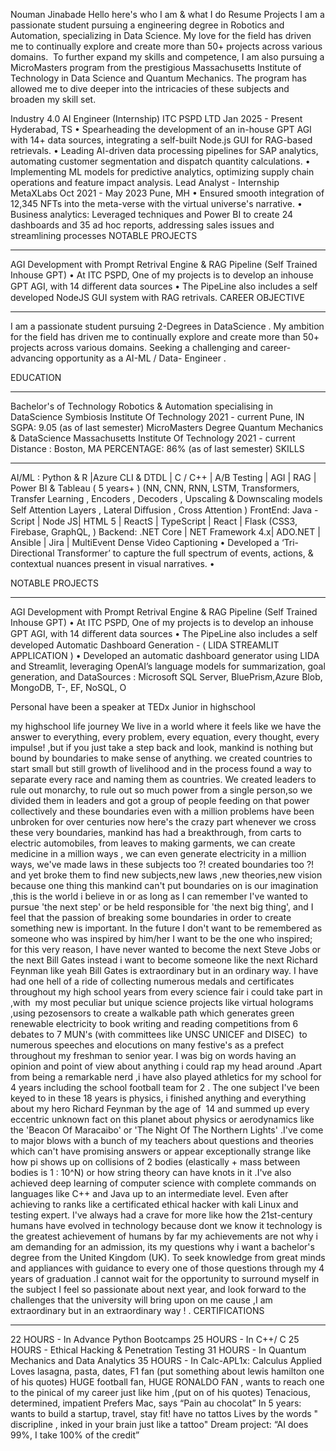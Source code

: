 

Nouman
Jinabade
Hello
here's who I am & what I do
Resume
Projects
I am a passionate student pursuing a engineering degree in Robotics and Automation, specializing in Data Science. My love for the field has driven me to continually explore and create more than
50+ projects across various domains.
​
To further expand my skills and competence, I am also pursuing a MicroMasters program from the prestigious Massachusetts Institute of Technology in Data Science and Quantum Mechanics. The program has allowed me to dive deeper into the intricacies of these subjects and broaden my skill set.


Industry 4.0 AI Engineer (Internship)
ITC PSPD LTD
Jan 2025 - Present Hyderabad, TS
• Spearheading the development of an in-house GPT AGI
with 14+ data sources, integrating a self-built Node.js
GUI for RAG-based retrievals.
• Leading AI-driven data processing pipelines for SAP
analytics, automating customer segmentation and
dispatch quantity calculations.
• Implementing ML models for predictive analytics,
optimizing supply chain operations and feature impact
analysis.
Lead Analyst - Internship
MetaXLabs
Oct 2021 - May 2023 Pune, MH
• Ensured smooth integration of 12,345 NFTs into the
meta-verse with the virtual universe's narrative.
• Business analytics: Leveraged techniques and Power BI
to create 24 dashboards and 35 ad hoc reports,
addressing sales issues and streamlining processes
NOTABLE PROJECTS
___________________________________________________
AGI Development with Prompt Retrival Engine &
RAG Pipeline (Self Trained Inhouse GPT)
• At ITC PSPD, One of my projects is to develop an
inhouse GPT AGI, with 14 diﬀerent data sources
• The PipeLine also includes a self developed
NodeJS GUI system with RAG retrivals.
CAREER OBJECTIVE
_________________________________________
I am a passionate student pursuing 2-Degrees
in DataScience . My ambition for the field has
driven me to continually explore and create
more than 50+ projects across various
domains. Seeking a challenging and career-
advancing opportunity as a AI-ML / Data-
Engineer .

EDUCATION
_________________________________________
Bachelor's of Technology
Robotics & Automation
specialising in DataScience
Symbiosis Institute Of Technology
2021 - current Pune, IN
SGPA: 9.05 (as of last semester)
MicroMasters Degree
Quantum Mechanics & DataScience
Massachusetts Institute Of Technology
2021 - current Distance : Boston, MA
PERCENTAGE: 86% (as of last semester)
SKILLS
_________________________________________
AI/ML : Python & R |Azure CLI & DTDL | C /
C++ | A/B Testing | AGI | RAG | Power BI &
Tableau ( 5 years+ )
(NN, CNN, RNN, LSTM, Transformers, Transfer Learning ,
Encoders , Decoders , Upscaling & Downscaling models
Self Attention Layers , Lateral Diﬀusion , Cross Attention )
FrontEnd: Java - Script | Node JS| HTML 5 |
ReactS | TypeScript | React | Flask
(CSS3, Firebase, GraphQL, )
Backend: .NET Core | NET Framework 4.x|
ADO.NET | Ansible | Jira |
MultiEvent Dense Video Captioning
• Developed a ‘Tri-Directional Transformer’ to capture
the full spectrum of events, actions, & contextual
nuances present in visual narratives.
•

NOTABLE PROJECTS
___________________________________________________
AGI Development with Prompt Retrival Engine &
RAG Pipeline (Self Trained Inhouse GPT)
• At ITC PSPD, One of my projects is to develop an
inhouse GPT AGI, with 14 diﬀerent data sources
• The PipeLine also includes a self developed
Automatic Dashboard Generation -
( LIDA STREAMLIT APPLICATION )
• Developed an automatic dashboard generator using
LIDA and Streamlit, leveraging OpenAI’s language
models for summarization, goal generation, and
DataSources : Microsoft SQL Server,
BluePrism,Azure Blob, MongoDB, T-, EF,
NoSQL, O


Personal
have been a speaker at TEDx Junior in highschool


my highschool life journey We live in a world where it feels like we have the answer to everything, every problem, every equation, every thought, every impulse! ,but if you just take a step back and look, mankind is nothing but bound by boundaries to make sense of anything. we created countries to start small but still growth of livelihood and in the process found a way to separate every race and naming them as countries. We created leaders to rule out monarchy, to rule out so much power from a single person,so we divided them in leaders and got a group of people feeding on that power collectively and these boundaries even with a million problems have been unbroken for over centuries now here's the crazy part whenever we cross these very boundaries, mankind has had a breakthrough, from carts to electric automobiles, from leaves to making garments, we can create medicine in a million ways , we can even generate electricity in a million ways, we've made laws in these subjects too ?! created boundaries too ?! and yet broke them to find new subjects,new laws ,new theories,new vision because one thing this mankind can't put boundaries on is our imagination ,this is the world i believe in or as long as I can remember I've wanted to pursue 'the next step' or be held responsible for 'the next big thing', and I feel that the passion of breaking some boundaries in order to create something new is important. In the future I don't want to be remembered as someone who was inspired by him/her I want to be the one who inspired; for this very reason, I have never wanted to become the next Steve Jobs or the next Bill Gates instead i want to become someone like the next Richard Feynman like yeah Bill Gates is extraordinary but in an ordinary way. I have had one hell of a ride of collecting numerous medals and certificates throughout my high school years from every science fair i could take part in ,with  my most peculiar but unique science projects like virtual holograms ,using pezosensors to create a walkable path which generates green renewable electricity to book writing and reading competitions from 6 debates to 7 MUN's (with committees like UNSC UNICEF and DISEC)  to numerous speeches and elocutions on many festive's as a prefect throughout my freshman to senior year. I was big on words having an opinion and point of view about anything i could rap my head around .Apart from being a remarkable nerd ,i have also played athletics for my school for 4 years including the school football team for 2 . The one subject I've been keyed to in these 18 years is physics, i finished anything and everything about my hero Richard Feynman by the age of  14 and summed up every eccentric unknown fact on this planet about physics or aerodynamics like the 'Beacon Of Maracaibo' or 'The Night Of The Northern Lights' .I've come to major blows with a bunch of my teachers about questions and theories which can't have promising answers or appear exceptionally strange like how pi shows up on collisions of 2 bodies (elastically + mass between bodies is 1 : 10^N) or how string theory can have knots in it .I've also achieved deep learning of computer science with complete commands on languages like C++ and Java up to an intermediate level. Even after achieving to ranks like a certificated ethical hacker with kali Linux and testing expert. I've always had a crave for more like how the 21st-century humans have evolved in technology because dont we know it technology is the greatest achievement of humans by far my achievements are not why i am demanding for an admission, its my questions why i want a bachelor's degree from the United Kingdom (UK). To seek knowledge from great minds and appliances with guidance to every one of those questions through my 4 years of graduation .I cannot wait for the opportunity to surround myself in the subject I feel so passionate about next year, and look forward to the challenges that the university will bring upon on me cause ,I am extraordinary but in an extraordinary way ! .
CERTIFICATIONS
_________________________________________
22 HOURS - In Advance Python Bootcamps
25 HOURS - In C++/ C
25 HOURS - Ethical Hacking & Penetration Testing
31 HOURS - In Quantum Mechanics and Data Analytics
35 HOURS - In Calc-APL1x: Calculus Applied
Loves lasagna, pasta, dates, F1 fan (put something about lewis hamilton one of his quotes)
HUGE football fan, 
HUGE RONALDO FAN , wants to reach one to the pinical of my career just like him ,(put on of his quotes)
Tenacious, determined, impatient
Prefers Mac, says “Pain au chocolat”
In 5 years: wants to build a startup, travel, stay fit!
have no tattos
Lives by the words " discripline , inked in your brain just like a tattoo"
Dream project: “AI does 99%, I take 100% of the credit”
